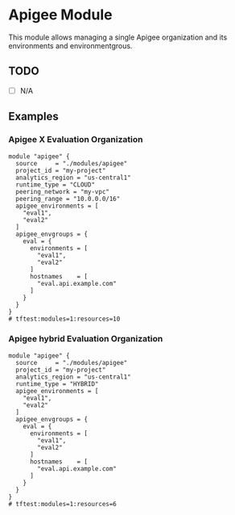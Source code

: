 # Apigee Module

This module allows managing a single Apigee organization and its environments and environmentgrous.

## TODO

- [ ] N/A

## Examples

### Apigee X Evaluation Organization

```hcl
module "apigee" {
  source     = "./modules/apigee"
  project_id = "my-project"
  analytics_region = "us-central1"
  runtime_type = "CLOUD"
  peering_network = "my-vpc"
  peering_range = "10.0.0.0/16"
  apigee_environments = [
    "eval1",
    "eval2"
  ]
  apigee_envgroups = {
    eval = {
      environments = [
        "eval1",
        "eval2"
      ]
      hostnames    = [
        "eval.api.example.com"
      ]
    }
  }
}
# tftest:modules=1:resources=10
```

### Apigee hybrid Evaluation Organization

```hcl
module "apigee" {
  source     = "./modules/apigee"
  project_id = "my-project"
  analytics_region = "us-central1"
  runtime_type = "HYBRID"
  apigee_environments = [
    "eval1",
    "eval2"
  ]
  apigee_envgroups = {
    eval = {
      environments = [
        "eval1",
        "eval2"
      ]
      hostnames    = [
        "eval.api.example.com"
      ]
    }
  }
}
# tftest:modules=1:resources=6
```

<!-- BEGIN TFDOC -->
<!-- END TFDOC -->
